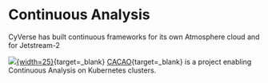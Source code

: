 # Continuous Analysis

[cacao]: ../assets/atmosphere/cacao.png

CyVerse has built continuous frameworks for its own Atmosphere cloud and for Jetstream-2

[![][cacao]{width=25}](https://gitlab.com/cyverse/cacao/-/blob/master/README.md){target=_blank} [CACAO](https://gitlab.com/cyverse/cacao/-/blob/master/README.md){target=_blank} is a project enabling Continuous Analysis on Kubernetes clusters.
